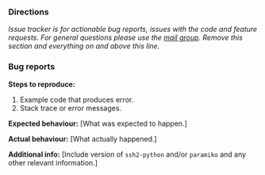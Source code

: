 ### Directions

_Issue tracker is for actionable bug reports, issues with the code and feature requests._
_For general questions please use the [mail group](https://groups.google.com/forum/#!forum/parallel-ssh)._
_Remove this section and everything on and above this line._

### Bug reports

__Steps to reproduce:__

1. Example code that produces error.
2. Stack trace or error messages.

__Expected behaviour:__ [What was expected to happen.]

__Actual behaviour:__ [What actually happened.]

__Additional info:__ [Include version of ``ssh2-python`` and/or ``paramiko`` and any other relevant information.]
